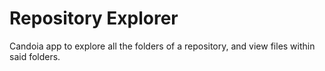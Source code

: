 # Repository Explorer

Candoia app to explore all the folders of a repository, and view files within said folders.
